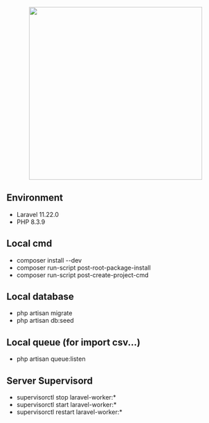 <p align="center"><a href="https://laravel.com" target="_blank"><img src="https://raw.githubusercontent.com/laravel/art/master/logo-lockup/5%20SVG/2%20CMYK/1%20Full%20Color/laravel-logolockup-cmyk-red.svg" width="400"></a></p>

## Environment

- Laravel 11.22.0
- PHP 8.3.9

## Local cmd

- composer install --dev
- composer run-script post-root-package-install
- composer run-script post-create-project-cmd

## Local database

- php artisan migrate
- php artisan db:seed

## Local queue (for import csv...)

- php artisan queue:listen

## Server Supervisord

- supervisorctl stop laravel-worker:\*
- supervisorctl start laravel-worker:\*
- supervisorctl restart laravel-worker:\*
